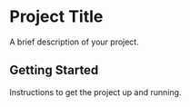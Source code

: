 # Project Title

A brief description of your project.

## Getting Started

Instructions to get the project up and running.
